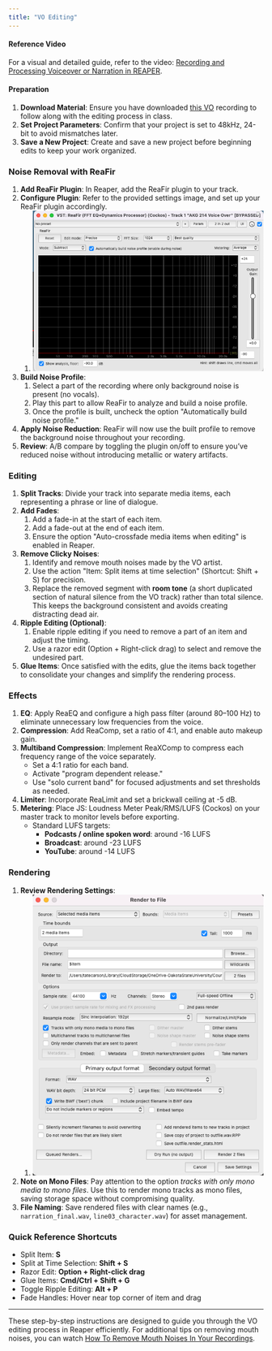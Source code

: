 ```yaml
---
title: "VO Editing"
---
```


#### Reference Video
For a visual and detailed guide, refer to the video: [Recording and Processing Voiceover or Narration in REAPER](https://www.youtube.com/watch?v=eTNo3yrWGww).

#### Preparation
1. **Download Material**: Ensure you have downloaded [this VO](max-vo.wav) recording to follow along with the editing process in class.
2. **Set Project Parameters**: Confirm that your project is set to 48kHz, 24-bit to avoid mismatches later.
3. **Save a New Project**: Create and save a new project before beginning edits to keep your work organized.

### Noise Removal with ReaFir
1. **Add ReaFir Plugin**: In Reaper, add the ReaFir plugin to your track.
2. **Configure Plugin**: Refer to the provided settings image, and set up your ReaFir plugin accordingly.
   1. ![](reafir.png)
3. **Build Noise Profile**:
   1. Select a part of the recording where only background noise is present (no vocals).
   2. Play this part to allow ReaFir to analyze and build a noise profile.
   3. Once the profile is built, uncheck the option "Automatically build noise profile."
4. **Apply Noise Reduction**: ReaFir will now use the built profile to remove the background noise throughout your recording.
5. **Review**: A/B compare by toggling the plugin on/off to ensure you’ve reduced noise without introducing metallic or watery artifacts.

### Editing
1. **Split Tracks**: Divide your track into separate media items, each representing a phrase or line of dialogue.
2. **Add Fades**: 
    1. Add a fade-in at the start of each item. 
    1. Add a fade-out at the end of each item. 
    1. Ensure the option "Auto-crossfade media items when editing" is enabled in Reaper.
3. **Remove Clicky Noises**:
   1. Identify and remove mouth noises made by the VO artist.
   1. Use the action "Item: Split items at time selection" (Shortcut: Shift + S) for precision.
   1. Replace the removed segment with **room tone** (a short duplicated section of natural silence from the VO track) rather than total silence. This keeps the background consistent and avoids creating distracting dead air.
4. **Ripple Editing (Optional)**:
   1. Enable ripple editing if you need to remove a part of an item and adjust the timing.
   1. Use a razor edit (Option + Right-click drag) to select and remove the undesired part.
5. **Glue Items**: Once satisfied with the edits, glue the items back together to consolidate your changes and simplify the rendering process.

### Effects
1. **EQ**: Apply ReaEQ and configure a high pass filter (around 80–100 Hz) to eliminate unnecessary low frequencies from the voice.
2. **Compression**: Add ReaComp, set a ratio of 4:1, and enable auto makeup gain.
3. **Multiband Compression**: Implement ReaXComp to compress each frequency range of the voice separately.
   - Set a 4:1 ratio for each band.
   - Activate "program dependent release."
   - Use "solo current band" for focused adjustments and set thresholds as needed.
4. **Limiter**: Incorporate ReaLimit and set a brickwall ceiling at -5 dB.
5. **Metering**: Place JS: Loudness Meter Peak/RMS/LUFS (Cockos) on your master track to monitor levels before exporting.
   - Standard LUFS targets:
     - **Podcasts / online spoken word**: around -16 LUFS
     - **Broadcast**: around -23 LUFS
     - **YouTube**: around -14 LUFS  

### Rendering
1. **Review Rendering Settings**:
   1. ![](rendering.png)
2. **Note on Mono Files**: Pay attention to the option _tracks with only mono media to mono files_. Use this to render mono tracks as mono files, saving storage space without compromising quality.
3. **File Naming**: Save rendered files with clear names (e.g., `narration_final.wav`, `line03_character.wav`) for asset management.

### Quick Reference Shortcuts
- Split Item: **S**  
- Split at Time Selection: **Shift + S**  
- Razor Edit: **Option + Right-click drag**  
- Glue Items: **Cmd/Ctrl + Shift + G**  
- Toggle Ripple Editing: **Alt + P**  
- Fade Handles: Hover near top corner of item and drag  

---

These step-by-step instructions are designed to guide you through the VO editing process in Reaper efficiently. For additional tips on removing mouth noises, you can watch [How To Remove Mouth Noises In Your Recordings](https://www.youtube.com/watch?v=r5ki_fo2rlk).
